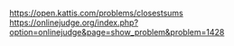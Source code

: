 https://open.kattis.com/problems/closestsums
https://onlinejudge.org/index.php?option=onlinejudge&page=show_problem&problem=1428
